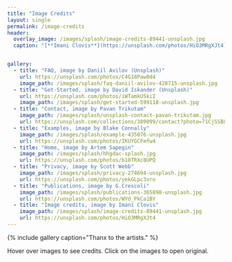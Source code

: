 ```yaml
---
title: "Image Credits"
layout: single
permalink: /image-credits
header:
  overlay_image: /images/splash/image-credits-89441-unsplash.jpg
  caption: "[**Imani Clovis**](https://unsplash.com/photos/HiO3MRgXJt4)"


gallery:
  - title: "FAQ, image by Daniil Avilov (Unsplash)"
    url: https://unsplash.com/photos/C4G18Paw0d4
    image_path: /images/splash/faq-daniil-avilov-428715-unsplash.jpg
  - title: "Get-Started, image by David Iskander (Unsplash)"
    url: https://unsplash.com/photos/iWTamkU5kiI
    image_path: /images/splash/get-started-599118-unsplash.jpg
  - title: "Contact, image by Pavan Trikutam"
    image_path: /images/splash/unsplash-contact-pavan-trikutam.jpg
    url: https://unsplash.com/collections/389099/contact?photo=71CjSSB83Wo
  - title: "Examples, image by Blake Connally"
    image_path: /images/splash/example-435076-unsplash.jpg
    url: https://unsplash.com/photos/IKUYGCFmfw4
  - title: "Home, image by Artem Sapegin"
    image_path: /images/splash/hhgdac-splash.jpg
    url: https://unsplash.com/photos/b18TRXc8UPQ
  - title: "Privacy, image by Scott Webb"
    image_path: /images/splash/privacy-274694-unsplash.jpg
    url: https://unsplash.com/photos/yekGLpc3vro
  - title: "Publications, image by G.Crescoli"
    image_path: /images/splash/publications-365898-unsplash.jpg
    url: https://unsplash.com/photos/WYd_PkCa1BY
  - title: "Image credits, image by Imani Clovis"
    image_path: /images/splash/image-credits-89441-unsplash.jpg
    url: https://unsplash.com/photos/HiO3MRgXJt4
---    
```


{% include gallery caption="Thanx to the artists." %}

Hover over images to see credits.
Click on the images to open original.
